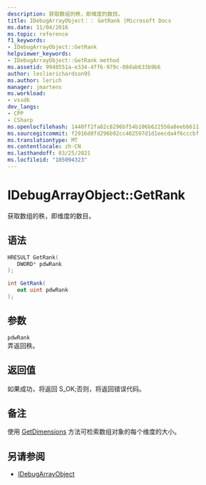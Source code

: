 ```yaml
---
description: 获取数组的秩，即维度的数目。
title: IDebugArrayObject：： GetRank |Microsoft Docs
ms.date: 11/04/2016
ms.topic: reference
f1_keywords:
- IDebugArrayObject::GetRank
helpviewer_keywords:
- IDebugArrayObject::GetRank method
ms.assetid: 9948551a-e334-4ff6-979c-08dab633b9b6
author: leslierichardson95
ms.author: lerich
manager: jmartens
ms.workload:
- vssdk
dev_langs:
- CPP
- CSharp
ms.openlocfilehash: 1440ff2fa82c8296bf54b106b622556a8eebb611
ms.sourcegitcommit: f2916d8fd296b92cc402597d1d1eecda4f6cccbf
ms.translationtype: MT
ms.contentlocale: zh-CN
ms.lasthandoff: 03/25/2021
ms.locfileid: "105094323"
---
```

# <a name="idebugarrayobjectgetrank"></a>IDebugArrayObject::GetRank
获取数组的秩，即维度的数目。

## <a name="syntax"></a>语法

```cpp
HRESULT GetRank( 
   DWORD* pdwRank
);
```

```csharp
int GetRank(
   out uint pdwRank
);
```

## <a name="parameters"></a>参数
`pdwRank`\
弄返回秩。

## <a name="return-value"></a>返回值
 如果成功，将返回 S_OK;否则，将返回错误代码。

## <a name="remarks"></a>备注
 使用 [GetDimensions](../../../extensibility/debugger/reference/idebugarrayobject-getdimensions.md) 方法可检索数组对象的每个维度的大小。

## <a name="see-also"></a>另请参阅
- [IDebugArrayObject](../../../extensibility/debugger/reference/idebugarrayobject.md)
